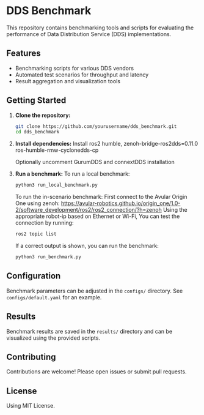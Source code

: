 # DDS Benchmark

This repository contains benchmarking tools and scripts for evaluating the performance of Data Distribution Service (DDS) implementations.

## Features

- Benchmarking scripts for various DDS vendors
- Automated test scenarios for throughput and latency
- Result aggregation and visualization tools

## Getting Started

1. **Clone the repository:**
    ```bash
    git clone https://github.com/yourusername/dds_benchmark.git
    cd dds_benchmark
    ```

2. **Install dependencies:**
    Install ros2 humble,
    zenoh-bridge-ros2dds=0.11.0
    ros-humble-rmw-cyclonedds-cp

    Optionally uncomment GurumDDS and connextDDS installation

3. **Run a benchmark:**
    To run a local benchmark:
    ```bash
    python3 run_local_benchmark.py
    ```
    To run the in-scenario benchmark:
    First connect to the Avular Origin One using zenoh:
    https://avular-robotics.github.io/origin_one/1.0-2/software_development/ros2/ros2_connection/?h=zenoh
    Using the appropriate robot-ip based on Ethernet or Wi-Fi,
    You can test the connection by running:
    ```bash
    ros2 topic list
    ```
    If a correct output is shown, you can run the benchmark:
    ```bash
    python3 run_benchmark.py
    ```

## Configuration

Benchmark parameters can be adjusted in the `configs/` directory. See `configs/default.yaml` for an example.

## Results

Benchmark results are saved in the `results/` directory and can be visualized using the provided scripts.

## Contributing

Contributions are welcome! Please open issues or submit pull requests.

## License

Using MIT License.